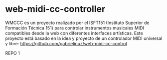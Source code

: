 # web-midi-cc-controller
WMCCC es un proyecto realizado por el ISFT151 (Instituto Superior de Formación Técnica 151) para controlar instrumentos musicales MIDI compatibles desde la web con diferentes interfaces artísticas. Este proyecto está basado en la idea y proyecto de un controlador MIDI universal y libre: https://github.com/gabrielinuz/web-midi-cc-control

REPO 1